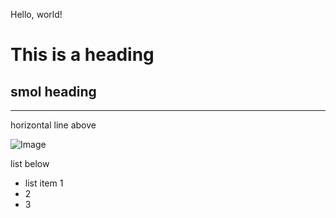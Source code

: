 Hello, world!

# This is a heading

## smol heading

---

horizontal line above

![Image](https://cdn.discordapp.com/attachments/334890305364951042/931331387456364564/719D2979-8EF5-48B2-B469-CE25916CB174_1_105_c.jpeg)

list below

* list item 1
* 2
* 3
